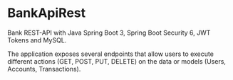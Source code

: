 # BankApiRest
 Bank REST-API with Java Spring Boot 3, Spring Boot Security 6, JWT Tokens and MySQL.

 The application exposes several endpoints that allow users to execute different actions (GET, POST, PUT, DELETE) on the data or models (Users, Accounts, Transactions).